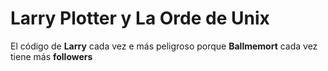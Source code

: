 # Larry Plotter y La Orde de Unix

El código de **Larry** cada vez e más peligroso porque **Ballmemort** cada vez tiene más **followers**
